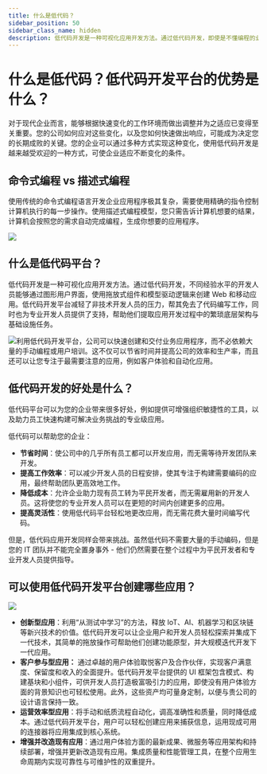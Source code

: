 ```yaml
---
title: 什么是低代码？
sidebar_position: 50
sidebar_class_name: hidden
description: 低代码开发是一种可视化应用开发方法。通过低代码开发，即使是不懂编程的业务人员页能够通过图形用户界面，使用可视化建模和拖放式组件来创建企业应用。
---
```


# 什么是低代码？低代码开发平台的优势是什么？

对于现代企业而言，能够根据快速变化的工作环境而做出调整并为之适应已变得至关重要。您的公司如何应对这些变化，以及您如何快速做出响应，可能成为决定您的长期成败的关键。您的企业可以通过多种方式实现这种变化，使用低代码开发是越来越受欢迎的一种方式，可使企业适应不断变化的条件。

## 命令式编程 vs 描述式编程

使用传统的命令式编程语言开发企业应用程序极其复杂，需要使用精确的指令控制计算机执行的每一步操作。使用描述式编程模型，您只需告诉计算机想要的结果，计算机会按照您的需求自动完成编程，生成你想要的应用程序。

 ![](https://console.steedos.cn/api/files/images/RQu7LdefrRhcdMity)


## 什么是低代码平台？

低代码开发是一种可视化应用开发方法。通过低代码开发，不同经验水平的开发人员能够通过图形用户界面，使用拖放式组件和模型驱动逻辑来创建 Web 和移动应用。低代码开发平台减轻了非技术开发人员的压力，帮其免去了代码编写工作，同时也为专业开发人员提供了支持，帮助他们提取应用开发过程中的繁琐底层架构与基础设施任务。

 ![](https://console.steedos.cn/api/files/images/hneAu4TQaFjiYWgyk)利用低代码开发平台，公司可以快速创建和交付业务应用程序，而不必依赖大量的手动编程或用户培训。这不仅可以节省时间并提高公司的效率和生产率，而且还可以让您专注于最需要注意的应用，例如客户体验和自动化应用。

## 低代码开发的好处是什么？

低代码平台可以为您的企业带来很多好处，例如提供可增强组织敏捷性的工具，以及助力员工快速构建可解决业务挑战的专业级应用。

低代码可以帮助您的企业：

* **节省时间**：使公司中的几乎所有员工都可以开发应用，而无需等待开发团队来开发。
* **提高工作效率**：可以减少开发人员的日程安排，使其专注于构建需要编码的应用，最终帮助团队更高效地工作。
* **降低成本**：允许企业助力现有员工转为平民开发者，而无需雇用新的开发人员。这将使您的专业开发人员可以在更短的时间内创建更多的应用。
* **提高灵活性**：使用低代码平台轻松地更改应用，而无需花费大量时间编写代码。

但是，低代码应用开发同样会带来挑战。虽然低代码不需要大量的手动编码，但是您的 IT 团队并不能完全置身事外 - 他们仍然需要在整个过程中为平民开发者和专业开发人员提供指导。

## 可以使用低代码开发平台创建哪些应用？

 ![](https://console.steedos.cn/api/files/images/pxDGG5byYZL9gLcJo)

* **创新型应用**：利用“从测试中学习”的方法，释放 IoT、AI、机器学习和区块链等新兴技术的价值。低代码开发可以让企业用户和开发人员轻松探索并集成下一代技术，其简单的拖放操作可帮助他们创建功能原型，并大规模迭代开发下一代应用。
* **客户参与型应用：** 通过卓越的用户体验取悦客户及合作伙伴，实现客户满意度、保留度和收入的全面提升。低代码开发平台提供的 UI 框架包含模式、构建基块和小组件，可供开发人员打造极富吸引力的应用，即使没有用户体验方面的背景知识也可轻松使用。此外，这些资产均可量身定制，以便与贵公司的设计语言保持一致。
* **运营效率型应用**：将手动和纸质流程自动化，调高准确性和质量，同时降低成本。通过低代码开发平台，用户可以轻松创建应用来捕获信息，运用现成可用的连接器将应用集成到核心系统。
* **增强并改造现有应用**：通过用户体验方面的最新成果、微服务等应用架构和持续部署，增强并更新改造现有应用。集成质量和性能管理工具，在整个应用生命周期内实现可靠性与可维护性的双重提升。

